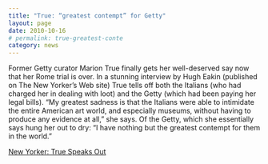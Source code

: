 ```yaml
---
title: "True: “greatest contempt” for Getty"
layout: page
date: 2010-10-16
# permalink: true-greatest-conte
category: news
---
```

Former Getty curator Marion True finally gets her well-deserved say now that her Rome trial is over. In a stunning interview by Hugh Eakin (published on The New Yorker’s Web site) True tells off both the Italians (who had charged her in dealing with loot) and the Getty (which had been paying her legal bills). “My greatest sadness is that the Italians were able to intimidate the entire American art world, and especially museums, without having to produce any evidence at all,” she says. Of the Getty, which she essentially says hung her out to dry: “I have nothing but the greatest contempt for them in the world.”

[New Yorker: True Speaks Out](http://www.newyorker.com/online/blogs/newsdesk/2010/10/marion-true.html)
